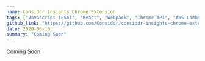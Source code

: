 ```yaml
---
name: Considdr Insights Chrome Extension
tags: ["Javascript (ES6)", "React", "Webpack", "Chrome API", "AWS Lambda", "AWS API Gateway"]
github_link: "https://github.com/Considdr/considdr-insights-chrome-extension"
date: 2020-06-16
summary: "Coming Soon"
---
```


Coming Soon
